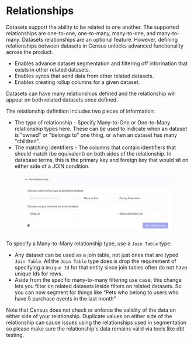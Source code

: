 # Relationships

Datasets support the ability to be related to one another. The supported relationships are one-to-one, one-to-many, many-to-one, and many-to-many. Datasets relationships are an optional feature. However, defining relationships between datasets in Census unlocks advanced functionality across the product.

* Enables advance dataset segmentation and filtering off information that exists in other related datasets.
* Enables syncs that send data from other related datasets.
* Enables creating rollup columns for a given dataset.

Datasets can have many relationships defined and the relationship will appear on both related datasets once defined.

The relationship definition includes two pieces of information:

* The type of relationship - Specify Many-to-One or One-to-Many relationship types here. These can be used to indicate when an dataset is "owned" or "belongs to" one thing, or when an dataset has many "children".
* The matching identifiers - The columns that contain identifiers that should match (be equivalent) on both sides of the relationship. In database terms, this is the primary key and foreign key that would sit on either side of a JOIN condition.

<figure><img src="../../.gitbook/assets/image (5) (1) (1) (2).png" alt=""><figcaption></figcaption></figure>

To specify a Many-to-Many relationship type, use a `Join Table` type:

* Any dataset can be used as a join table, not just ones that are typed `Join Table`. All the `Join Table` type does is drop the requirement of specifying a `Unique Id` for that entity since join tables often do not have unique Ids for rows.
* Aside from the specific many-to-many filtering use case, this change lets you filter on related datasets inside filters on related datasets. So you can now segment for things like “Pets who belong to users who have 5 purchase events in the last month”

Note that Census does not check or enforce the validity of the data on either side of your relationship. Duplicate values on either side of the relationship can cause issues using the relationships used in segmentation so please make sure the relationship's data remains valid via tools like dbt testing.

